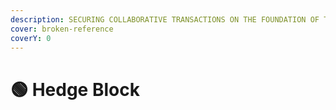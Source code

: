 ```yaml
---
description: SECURING COLLABORATIVE TRANSACTIONS ON THE FOUNDATION OF TRUST
cover: broken-reference
coverY: 0
---
```


# 🟢 Hedge Block

